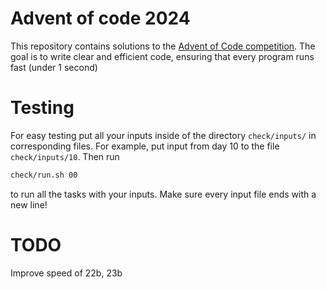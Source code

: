 # Advent of code 2024

This repository contains solutions to the [Advent of Code competition](https://adventofcode.com/2024). The goal is to write clear and efficient code, ensuring that every program runs fast (under 1 second)

# Testing

For easy testing put all your inputs inside of the directory `check/inputs/` in corresponding files. For example, put input from day 10 to the file `check/inputs/10`. Then run
```bash
check/run.sh 00
```
to run all the tasks with your inputs. Make sure every input file ends with a new line!

# TODO

Improve speed of 22b, 23b

